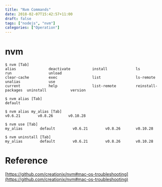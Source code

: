 ```yaml
---
title: "Nvm Commands"
date: 2018-02-07T15:42:57+11:00
draft: false
tags: ["nodejs", "nvm"]
categories: ["Operation"]
---
```

# nvm
```shell
$ nvm [Tab]
alias               deactivate          install             ls                  run                 unload
clear-cache         exec                list                ls-remote           unalias             use
current             help                list-remote         reinstall-packages  uninstall           version

$ nvm alias [Tab]
default

$ nvm alias my_alias [Tab]
v0.6.21        v0.8.26       v0.10.28

$ nvm use [Tab]
my_alias        default        v0.6.21        v0.8.26       v0.10.28

$ nvm uninstall [Tab]
my_alias        default        v0.6.21        v0.8.26       v0.10.28
```

# Reference
[https://github.com/creationix/nvm#mac-os-troubleshooting](https://github.com/creationix/nvm#mac-os-troubleshooting)